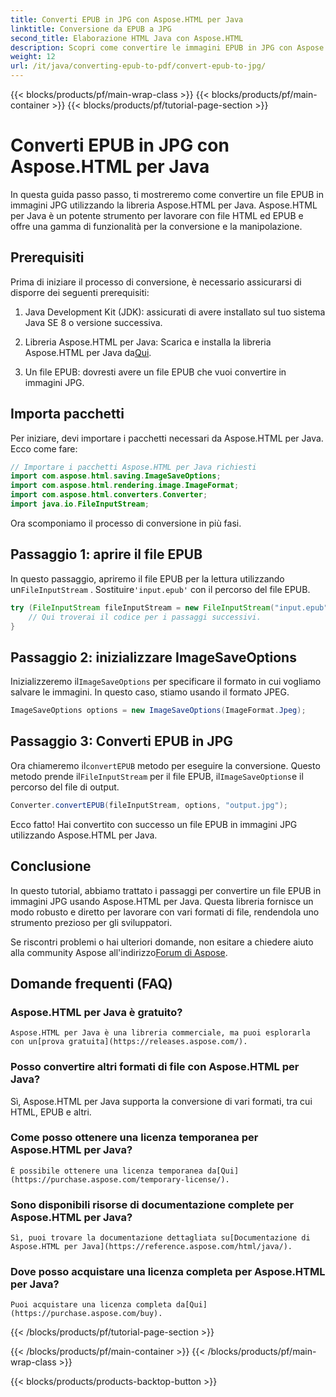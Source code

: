 ```yaml
---
title: Converti EPUB in JPG con Aspose.HTML per Java
linktitle: Conversione da EPUB a JPG
second_title: Elaborazione HTML Java con Aspose.HTML
description: Scopri come convertire le immagini EPUB in JPG con Aspose.HTML per Java. Segui la nostra guida passo dopo passo per una conversione senza problemi.
weight: 12
url: /it/java/converting-epub-to-pdf/convert-epub-to-jpg/
---
```


{{< blocks/products/pf/main-wrap-class >}}
{{< blocks/products/pf/main-container >}}
{{< blocks/products/pf/tutorial-page-section >}}

# Converti EPUB in JPG con Aspose.HTML per Java


In questa guida passo passo, ti mostreremo come convertire un file EPUB in immagini JPG utilizzando la libreria Aspose.HTML per Java. Aspose.HTML per Java è un potente strumento per lavorare con file HTML ed EPUB e offre una gamma di funzionalità per la conversione e la manipolazione.

## Prerequisiti

Prima di iniziare il processo di conversione, è necessario assicurarsi di disporre dei seguenti prerequisiti:

1. Java Development Kit (JDK): assicurati di avere installato sul tuo sistema Java SE 8 o versione successiva.

2.  Libreria Aspose.HTML per Java: Scarica e installa la libreria Aspose.HTML per Java da[Qui](https://releases.aspose.com/html/java/).

3. Un file EPUB: dovresti avere un file EPUB che vuoi convertire in immagini JPG.

## Importa pacchetti

Per iniziare, devi importare i pacchetti necessari da Aspose.HTML per Java. Ecco come fare:

```java
// Importare i pacchetti Aspose.HTML per Java richiesti
import com.aspose.html.saving.ImageSaveOptions;
import com.aspose.html.rendering.image.ImageFormat;
import com.aspose.html.converters.Converter;
import java.io.FileInputStream;
```

Ora scomponiamo il processo di conversione in più fasi.

## Passaggio 1: aprire il file EPUB

 In questo passaggio, apriremo il file EPUB per la lettura utilizzando un`FileInputStream` . Sostituire`'input.epub'` con il percorso del file EPUB.

```java
try (FileInputStream fileInputStream = new FileInputStream("input.epub")) {
    // Qui troverai il codice per i passaggi successivi.
}
```

## Passaggio 2: inizializzare ImageSaveOptions

Inizializzeremo il`ImageSaveOptions` per specificare il formato in cui vogliamo salvare le immagini. In questo caso, stiamo usando il formato JPEG.

```java
ImageSaveOptions options = new ImageSaveOptions(ImageFormat.Jpeg);
```

## Passaggio 3: Converti EPUB in JPG

 Ora chiameremo il`convertEPUB` metodo per eseguire la conversione. Questo metodo prende il`FileInputStream` per il file EPUB, il`ImageSaveOptions`e il percorso del file di output.

```java
Converter.convertEPUB(fileInputStream, options, "output.jpg");
```

Ecco fatto! Hai convertito con successo un file EPUB in immagini JPG utilizzando Aspose.HTML per Java.

## Conclusione

In questo tutorial, abbiamo trattato i passaggi per convertire un file EPUB in immagini JPG usando Aspose.HTML per Java. Questa libreria fornisce un modo robusto e diretto per lavorare con vari formati di file, rendendola uno strumento prezioso per gli sviluppatori.

 Se riscontri problemi o hai ulteriori domande, non esitare a chiedere aiuto alla community Aspose all'indirizzo[Forum di Aspose](https://forum.aspose.com/).

## Domande frequenti (FAQ)

### Aspose.HTML per Java è gratuito?
    Aspose.HTML per Java è una libreria commerciale, ma puoi esplorarla con un[prova gratuita](https://releases.aspose.com/).

### Posso convertire altri formati di file con Aspose.HTML per Java?
   Sì, Aspose.HTML per Java supporta la conversione di vari formati, tra cui HTML, EPUB e altri.

### Come posso ottenere una licenza temporanea per Aspose.HTML per Java?
    È possibile ottenere una licenza temporanea da[Qui](https://purchase.aspose.com/temporary-license/).

### Sono disponibili risorse di documentazione complete per Aspose.HTML per Java?
    Sì, puoi trovare la documentazione dettagliata su[Documentazione di Aspose.HTML per Java](https://reference.aspose.com/html/java/).

### Dove posso acquistare una licenza completa per Aspose.HTML per Java?
    Puoi acquistare una licenza completa da[Qui](https://purchase.aspose.com/buy).


{{< /blocks/products/pf/tutorial-page-section >}}

{{< /blocks/products/pf/main-container >}}
{{< /blocks/products/pf/main-wrap-class >}}

{{< blocks/products/products-backtop-button >}}
